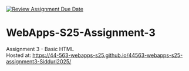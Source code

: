 [![Review Assignment Due Date](https://classroom.github.com/assets/deadline-readme-button-22041afd0340ce965d47ae6ef1cefeee28c7c493a6346c4f15d667ab976d596c.svg)](https://classroom.github.com/a/dtnQoQgg)
# WebApps-S25-Assignment-3
Assignment 3 - Basic HTML<br>
Hosted at: https://44-563-webapps-s25.github.io/44563-webapps-s25-assignment3-Sidduri2025/

